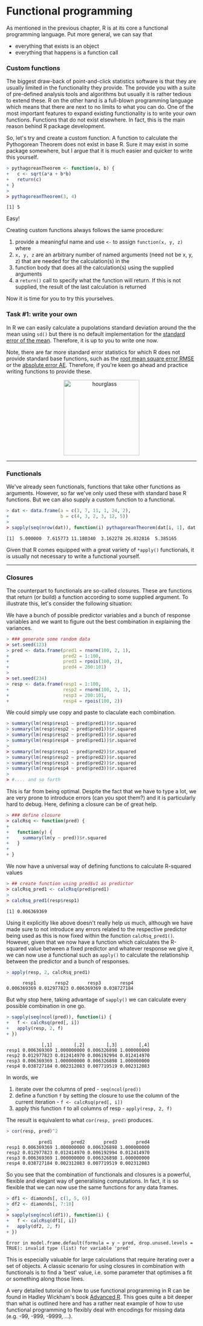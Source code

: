 
# Functional programming

As mentioned in the previous chapter, R is at its core a functional programming language. Put more general, we can say that

* everything that exists is an object
* everything that happens is a function call

### Custom functions

The biggest draw-back of point-and-click statistics software is that they are usually limited in the functionality they provide. The provide you with a suite of pre-defined analysis tools and algorithms but usually it is rather tedious to extend these. R on the other hand is a full-blown programming language which means that there are next to no limits to what you can do. One of the most important features to expand existing functionality is to write your own functions. Functions that do not exist elsewhere. In fact, this is the main reason behind R package development.

So, let's try and create a custom function. A function to calculate the Pythogorean Theorem does not exist in base R. Sure it may exist in some package somewhere, but I argue that it is much easier and quicker to write this yourself.


```r
> pythagoreanTheorem <- function(a, b) {
+   c <- sqrt(a*a + b*b)
+   return(c)
+ }
> 
> pythagoreanTheorem(3, 4)
```

```
[1] 5
```

Easy!

Creating custom functions always follows the same procedure:

1. provide a meaningful name and use `<-` to assign `function(x, y, z)` where
2. `x, y, z` are an arbitrary number of named arguments (need not be x, y, z) that are needed for the calculation(s) in the 
3. function body that does all the calculation(s) using the supplied arguments
4. a `return()` call to specify what the function will return. If this is not supplied, the result of the last calculation is returned

Now it is time for you to try this yourselves.

### Task #1: write your own
In R we can easily calculate a pupolations standard deviation around the the mean using `sd()` but there is no default implementation for the [standard error of the mean](https://en.wikipedia.org/wiki/Standard_error). Therefore, it is up to you to write one now. 

Note, there are far more standard error statistics for which R does not provide standard base functions, such as the [root mean square error RMSE](https://en.wikipedia.org/wiki/Root-mean-square_deviation) or the [absolute error AE](https://en.wikipedia.org/wiki/Approximation_error). Therefore, if you're keen go ahead and practice writing functions to provide these.

<center>
  <img src="https://pixabay.com/static/uploads/photo/2012/04/14/14/04/hourglass-34048_640.png" alt="hourglass" style="width: 200px;"/>
</center>

-------

### Functionals

We've already seen functionals, functions that take other functions as arguments. However, so far we've only used these with standard base R functions. But we can also supply a custom function to a functional.


```r
> dat <- data.frame(a = c(3, 7, 11, 1, 24, 2),
+                   b = c(4, 3, 2, 3, 12, 5))
> 
> sapply(seq(nrow(dat)), function(i) pythagoreanTheorem(dat[i, 1], dat[i, 2]))
```

```
[1]  5.000000  7.615773 11.180340  3.162278 26.832816  5.385165
```

Given that R comes equipped with a great variety of `*apply()` functionals, it is usually not necessary to write a functional yourself. 

-------

### Closures

The counterpart to functionals are so-called closures. These are functions that return (or build) a function according to some supplied argument. To illustrate this, let's consider the following situation:

We have a bunch of possible predictor variables and a bunch of response variables and we want to figure out the best combination in explaining the variances. 


```r
> ### generate some random data
> set.seed(123)
> pred <- data.frame(pred1 = rnorm(100, 2, 1),
+                    pred2 = 1:100,
+                    pred3 = rpois(100, 2),
+                    pred4 = 200:101)
> 
> set.seed(234)
> resp <- data.frame(resp1 = 1:100,
+                    resp2 = rnorm(100, 2, 1),
+                    resp3 = 200:101,
+                    resp4 = rpois(100, 2))
```

We could simply use copy and paste to claculate each combination.


```r
> summary(lm(resp$resp1 ~ pred$pred1))$r.squared
> summary(lm(resp$resp2 ~ pred$pred1))$r.squared
> summary(lm(resp$resp2 ~ pred$pred1))$r.squared
> summary(lm(resp$resp4 ~ pred$pred1))$r.squared
> 
> summary(lm(resp$resp1 ~ pred$pred2))$r.squared
> summary(lm(resp$resp2 ~ pred$pred2))$r.squared
> summary(lm(resp$resp3 ~ pred$pred2))$r.squared
> summary(lm(resp$resp4 ~ pred$pred3))$r.squared
> 
> #.... and so forth
```

This is far from being optimal. Despite the fact that we have to type a lot, we are very prone to introduce errors (can you spot them?) and it is particularly hard to debug. Here, defining a closure can be of great help.


```r
> ### define closure
> calcRsq <- function(pred) {
+ 
+   function(y) {
+     summary(lm(y ~ pred))$r.squared
+   }
+ 
+ }
```

We now have a universal way of defining functions to calculate R-squared values


```r
> ## create function using pred$v1 as predictor
> calcRsq_pred1 <- calcRsq(pred$pred1)
> 
> calcRsq_pred1(resp$resp1)
```

```
[1] 0.006369369
```

Using it explicitly like above doesn't really help us much, although we have made sure to not introduce any errors related to the respective predictor being used as this is now fixed within the function `calcRsq_pred1()`. However, given that we now have a function which calculates the R-squared value between a fixed predictor and whatever response we give it, we can now use a functional such as `apply()` to calculate the relationship between the predictor and a bunch of responses.


```r
> apply(resp, 2, calcRsq_pred1)
```

```
      resp1       resp2       resp3       resp4 
0.006369369 0.012977823 0.006369369 0.038727184 
```

But why stop here, taking advantage of `sapply()` we can calculate every possible combination in one go.


```r
> sapply(seq(ncol(pred)), function(i) {
+   f <- calcRsq(pred[, i])
+   apply(resp, 2, f)
+ })
```

```
             [,1]        [,2]        [,3]        [,4]
resp1 0.006369369 1.000000000 0.006326898 1.000000000
resp2 0.012977823 0.012414970 0.006192994 0.012414970
resp3 0.006369369 1.000000000 0.006326898 1.000000000
resp4 0.038727184 0.002312083 0.007719519 0.002312083
```

In words, we 

1. iterate over the columns of pred - `seq(ncol(pred))`
2. define a function `f` by setting the closure to use the column of the current iteration - `f <- calcRsq(pred[, i])`
3. apply this function `f` to all columns of resp - `apply(resp, 2, f)`

The result is equivalent to what `cor(resp, pred)` produces.


```r
> cor(resp, pred)^2
```

```
            pred1       pred2       pred3       pred4
resp1 0.006369369 1.000000000 0.006326898 1.000000000
resp2 0.012977823 0.012414970 0.006192994 0.012414970
resp3 0.006369369 1.000000000 0.006326898 1.000000000
resp4 0.038727184 0.002312083 0.007719519 0.002312083
```

So you see that the combination of functionals and closures is a powerful, flexible and elegant way of generalising computations. In fact, it is so flexible that we can now use the same functions for any data frames.


```r
> df1 <- diamonds[, c(1, 5, 6)]
> df2 <- diamonds[, 7:10]
> 
> sapply(seq(ncol(df1)), function(i) {
+   f <- calcRsq(df1[, i])
+   apply(df2, 2, f)
+ })
```

```
Error in model.frame.default(formula = y ~ pred, drop.unused.levels = TRUE): invalid type (list) for variable 'pred'
```

This is especially valuable for large calculations that require iterating over a set of objects. A classic scenario for using closures in combination with functionals is to find a 'best' value, i.e. some parameter that optimises a fit or something along those lines.

A very detailed tutorial on how to use functional programming in R can be found in Hadley Wickham's book [Advanced R](http://adv-r.had.co.nz/Functional-programming.html). This goes quite a bit deeper than what is outlined here and has a rather neat example of how to use functional programming to flexibly deal with encodings for missing data (e.g. -99, -999, -9999, ...).
